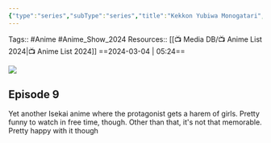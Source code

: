 ```yaml
---
{"type":"series","subType":"series","title":"Kekkon Yubiwa Monogatari","englishTitle":"Tales of Wedding Rings","year":2024,"dataSource":"MALAPI","url":"https://myanimelist.net/anime/54265/Kekkon_Yubiwa_Monogatari","id":54265,"plot":null,"genres":["Action","Fantasy","Romance","Ecchi"],"writer":null,"studio":["Staple Entertainment"],"episodes":12,"duration":"23 min per ep","onlineRating":6.37,"actors":null,"image":"https://cdn.myanimelist.net/images/anime/1452/139991.jpg","released":true,"streamingServices":["Crunchyroll","Ani-One Asia","Bahamut Anime Crazy","Bilibili Global"],"airing":true,"airedFrom":"06/01/2024","airedTo":"23/03/2024","watched":false,"lastWatched":"","personalRating":0,"tags":["mediaDB/tv/series"],"dg-publish":true,"rating":"⭐ 7.5","dateWatched":"2024-03-04","status":"🟡 watching","permalink":"/media-db/series/kekkon-yubiwa-monogatari-2024/","dgPassFrontmatter":true,"noteIcon":"3","created":"2024-03-05T03:23:21.673+05:30","updated":"2024-03-05T03:27:30.652+05:30"}
---
```


Tags:: #Anime #Anime_Show_2024 
Resources:: [[📺 Media DB/📺 Anime List 2024\|📺 Anime List 2024]]
==2024-03-04 | 05:24==

<img src="https://cdn.myanimelist.net/images/anime/1452/139991.jpg">

## Episode 9
Yet another Isekai anime where the protagonist gets a harem of girls. Pretty funny to watch in free time, though. Other than that, it's not that memorable. Pretty happy with it though